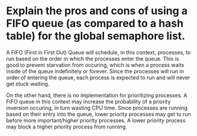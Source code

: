 # Explain the pros and cons of using a FIFO queue (as compared to a hash table) for the global semaphore list.

A FIFO (First in First Out) Queue will schedule, in this context, processes, to run based on the order in which the processes enter the queue. This is good to prevent starvation from occuring, which is when a process waits inside of the queue indefinitely or forever. Since the processes will run in order of entering the queue, each process is expected to run and will never get stuck waiting. 

On the other hand, there is no implementation for prioritizing processes. A FIFO queue in this context may increase the probability of a priority inversion occuring, in turn wasting CPU time. Since processes are running based on their entry into the queue, lower priority processes may get to run before more important/higher priority processes. A lower priority process may block a higher priority process from running.
 
